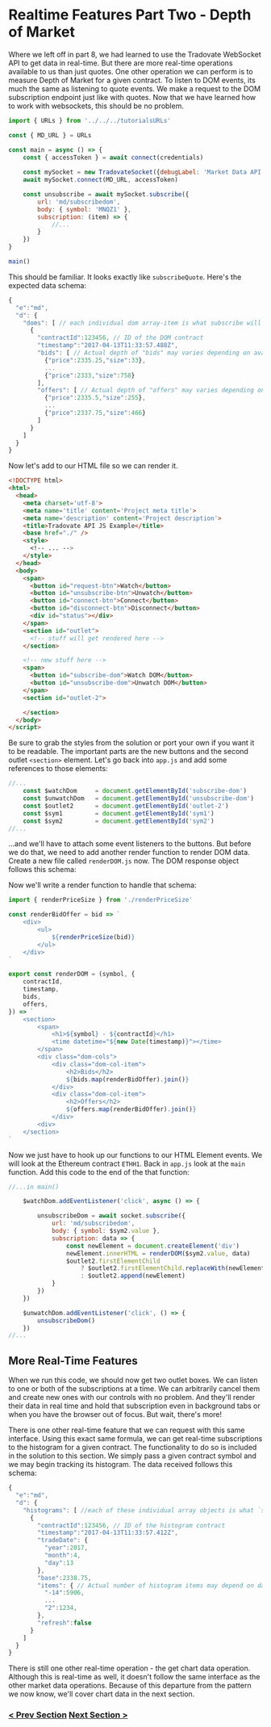 # Realtime Features Part Two - Depth of Market
Where we left off in part 8, we had learned to use the Tradovate WebSocket API to get data in real-time. But there are more real-time operations available to us than just quotes. One other operation we can perform is to measure Depth of Market for a given contract. To listen to DOM events, its much the same as listening to quote events. We make a request to the DOM subscription endpoint just like with quotes. Now that we have learned how to work with websockets, this should be no problem. 

```js
import { URLs } from '../../../tutorialsURLs'

const { MD_URL } = URLs

const main = async () => {
    const { accessToken } = await connect(credentials)
    
    const mySocket = new TradovateSocket({debugLabel: 'Market Data API'})
    await mySocket.connect(MD_URL, accessToken)

    const unsubscribe = await mySocket.subscribe({
        url: 'md/subscribedom',
        body: { symbol: 'MNQZ1' },
        subscription: (item) => {
            //...
        }
    })
}

main()
```

This should be familiar. It looks exactly like `subscribeQuote`. Here's the expected data schema:

```js
{
  "e":"md",
  "d": {
    "doms": [ // each individual dom array-item is what subscribe will process
      {
        "contractId":123456, // ID of the DOM contract
        "timestamp":"2017-04-13T11:33:57.488Z",
        "bids": [ // Actual depth of "bids" may varies depending on available data
          {"price":2335.25,"size":33},
          ...
          {"price":2333,"size":758}
        ],
        "offers": [ // Actual depth of "offers" may varies depending on available data
          {"price":2335.5,"size":255},
          ...
          {"price":2337.75,"size":466}
        ]
      }
    ]
  }
}
```

Now let's add to our HTML file so we can render it.

```html
<!DOCTYPE html>
<html>
  <head>
    <meta charset='utf-8'>
    <meta name='title' content='Project meta title'>
    <meta name='description' content='Project description'>
    <title>Tradovate API JS Example</title>
    <base href="./" />
    <style>
      <!-- ... -->
    </style>
  </head>
  <body>
    <span>
      <button id="request-btn">Watch</button>
      <button id="unsubscribe-btn">Unwatch</button>
      <button id="connect-btn">Connect</button>
      <button id="disconnect-btn">Disconnect</button>
      <div id="status"></div>
    </span>
    <section id="outlet">
      <!-- stuff will get rendered here -->
    </section>

    <!-- new stuff here -->
    <span>
      <button id="subscribe-dom">Watch DOM</button>
      <button id="unsubscribe-dom">Unwatch DOM</button>
    </span>
    <section id="outlet-2">

    </section>
  </body>
</script>

```
Be sure to grab the styles from the solution or port your own if you want it to be readable. The important parts are the new buttons and the second outlet `<section>` element. Let's go back into `app.js` and add some references to those elements:

```javascript
//...
    const $watchDom     = document.getElementById('subscribe-dom')
    const $unwatchDom   = document.getElementById('unsubscribe-dom')
    const $outlet2      = document.getElementById('outlet-2')
    const $sym1         = document.getElementById('sym1')
    const $sym2         = document.getElementById('sym2')
//...
```

...and we'll have to attach some event listeners to the buttons. But before we do that, we need to add another render function to render DOM data. Create
a new file called `renderDOM.js` now. The DOM response object follows this schema:



Now we'll write a render function to handle that schema:

```javascript
import { renderPriceSize } from './renderPriceSize'

const renderBidOffer = bid => `
    <div>
        <ul>
            ${renderPriceSize(bid)}
        </ul>
    </div>
`

export const renderDOM = (symbol, {
    contractId,
    timestamp,
    bids,
    offers,
}) => `
    <section>
        <span>
            <h1>${symbol} - ${contractId}</h1>
            <time datetime="${new Date(timestamp)}"></time>
        </span>
        <div class="dom-cols">         
            <div class="dom-col-item">
                <h2>Bids</h2>
                ${bids.map(renderBidOffer).join()}
            </div>
            <div class="dom-col-item">
                <h2>Offers</h2>
                ${offers.map(renderBidOffer).join()}
            </div>            
        <div>
    </section>
`
```

Now we just have to hook up our functions to our HTML Element events. We will look at the Ethereum contract `ETHH1`. Back in `app.js` look at the
`main` function. Add this code to the end of the that function:

```javascript
//...in main()

    $watchDom.addEventListener('click', async () => {

        unsubscribeDom = await socket.subscribe({
            url: 'md/subscribedom',
            body: { symbol: $sym2.value },
            subscription: data => {
                const newElement = document.createElement('div')
                newElement.innerHTML = renderDOM($sym2.value, data)
                $outlet2.firstElementChild
                    ? $outlet2.firstElementChild.replaceWith(newElement)
                    : $outlet2.append(newElement)
            }
        })
    })

    $unwatchDom.addEventListener('click', () => {
        unsubscribeDom()
    })
//...
```
## More Real-Time Features
When we run this code, we should now get two outlet boxes. We can listen to one or both of the subscriptions at a time. We can arbitrarily cancel them and create new ones with our controls with no problem. And they'll render their data in real time and hold that subscription even in background tabs or when you have the browser out of focus. But wait, there's more!

There is one other real-time feature that we can request with this same interface. Using this exact same formula, we can get real-time subscriptions to the histogram for a given contract. The functionality to do so is included in the solution to this section. We simply pass a given contract symbol and we may begin tracking its histogram. The data received follows this schema:

```js
{
  "e":"md",
  "d": {
    "histograms": [ //each of these individual array objects is what `subscribe` will process.
      {
        "contractId":123456, // ID of the histogram contract
        "timestamp":"2017-04-13T11:33:57.412Z",
        "tradeDate": {
          "year":2017,
          "month":4,
          "day":13
        },
        "base":2338.75,
        "items": { // Actual number of histogram items may depend on data
          "-14":5906,
          ...
          "2":1234,
        },
        "refresh":false
      }
    ]
  }
}
```

There is still one other real-time operation - the get chart data operation. Although this is real-time as well, it doesn't follow the same interface 
as the other market data operations. Because of this departure from the pattern we now know, we'll cover chart data in the next section.

### [< Prev Section](https://github.com/tradovate/example-api-js/tree/main/tutorial/WebSockets/EX-08-Realtime-Market-Data) [Next Section >](https://github.com/tradovate/example-api-js/tree/main/tutorial/WebSockets/EX-10-Chart-Data)
